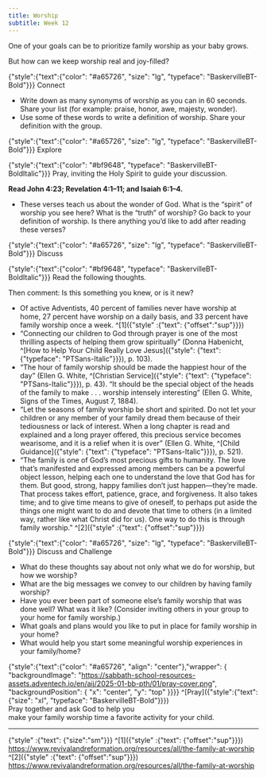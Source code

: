 ```yaml
---
title: Worship
subtitle: Week 12
---
```


One of your goals can be to prioritize family worship as your baby grows. 

But how can we keep worship real and joy-filled?

{"style":{"text":{"color": "#a65726", "size": "lg", "typeface": "BaskervilleBT-Bold"}}}
Connect

- Write down as many synonyms of worship as you can in 60 seconds. Share your list (for example: praise, honor, awe, majesty, wonder).
- Use some of these words to write a definition of worship. Share your definition with the group.

{"style":{"text":{"color": "#a65726", "size": "lg", "typeface": "BaskervilleBT-Bold"}}}
Explore

{"style":{"text":{"color": "#bf9648", "typeface": "BaskervilleBT-BoldItalic"}}}
Pray, inviting the Holy Spirit to guide your discussion.

**Read John 4:23; Revelation 4:1–11; and Isaiah 6:1–4.**

- These verses teach us about the wonder of God. What is the “spirit” of worship you see here? What is the “truth” of worship? Go back to your definition of worship. Is there anything you’d like to add after reading these verses?

{"style":{"text":{"color": "#a65726", "size": "lg", "typeface": "BaskervilleBT-Bold"}}}
Discuss

{"style":{"text":{"color": "#bf9648", "typeface": "BaskervilleBT-BoldItalic"}}}
Read the following thoughts.

Then comment: Is this something you knew, or is it new?

- Of active Adventists, 40 percent of families never have worship at home, 27 percent have worship on a daily basis, and 33 percent have family worship once a week. ^[1]({"style" :{"text": {"offset":"sup"}}})
- “Connecting our children to God through prayer is one of the most thrilling aspects of helping them grow spiritually” (Donna Habenicht, ^[How to Help Your Child Really Love Jesus]({"style": {"text": {"typeface": "PTSans-Italic"}}}), p. 103).
- “The hour of family worship should be made the happiest hour of the day” (Ellen G. White, ^[Christian Service]({"style": {"text": {"typeface": "PTSans-Italic"}}}), p. 43). “It should be the special object of the heads of the family to make . . . worship intensely interesting” (Ellen G. White, Signs of the Times, August 7, 1884).
- “Let the seasons of family worship be short and spirited. Do not let your children or any member of your family dread them because of their tediousness or lack of interest. When a long chapter is read and explained and a long prayer offered, this precious service becomes wearisome, and it is a relief when it is over” (Ellen G. White, ^[Child Guidance]({"style": {"text": {"typeface": "PTSans-Italic"}}}), p. 521).
- “The family is one of God’s most precious gifts to humanity. The love that’s manifested and expressed among members can be a powerful object lesson, helping each one to understand the love that God has for them. But good, strong, happy families don’t just happen—they’re made. That process takes effort, patience, grace, and forgiveness. It also takes time; and to give time means to give of oneself, to perhaps put aside the things one might want to do and devote that time to others (in a limited way, rather like what Christ did for us). One way to do this is through family worship.” ^[2]({"style" :{"text": {"offset":"sup"}}})

{"style":{"text":{"color": "#a65726", "size": "lg", "typeface": "BaskervilleBT-Bold"}}}
Discuss and Challenge

- What do these thoughts say about not only what we do for worship, but how we worship?
- What are the big messages we convey to our children by having family worship?
- Have you ever been part of someone else’s family worship that was done well? What was it like? (Consider inviting others in your group to your home for family worship.)
- What goals and plans would you like to put in place for family worship in your home?
- What would help you start some meaningful worship experiences in your family/home?

{"style":{"text":{"color": "#a65726", "align": "center"},"wrapper": { "backgroundImage": "https://sabbath-school-resources-assets.adventech.io/en/aij/2025-01-bb-pth/01/pray-cover.png", "backgroundPosition": { "x": "center", "y": "top" }}}}
^[Pray]({"style":{"text":{"size": "xl", "typeface": "BaskervilleBT-Bold"}}})\
Pray together and ask God to help you\
make your family worship time a favorite activity for your child.

---

{"style" :{"text": {"size":"sm"}}}
^[1]({"style" :{"text": {"offset":"sup"}}}) https://www.revivalandreformation.org/resources/all/the-family-at-worship \
^[2]({"style" :{"text": {"offset":"sup"}}}) https://www.revivalandreformation.org/resources/all/the-family-at-worship